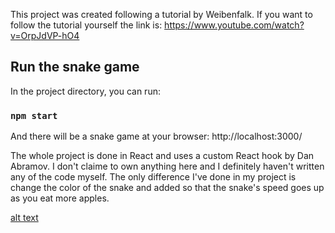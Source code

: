This project was created following a tutorial by Weibenfalk. If you want to follow the tutorial yourself the link is:
https://www.youtube.com/watch?v=OrpJdVP-hO4

## Run the snake game

In the project directory, you can run:

### `npm start`

And there will be a snake game at your browser:
http://localhost:3000/

The whole project is done in React and uses a custom React hook by Dan Abramov. I don't claime to own anything here and I definitely haven't written any of the code myself. The only difference I've done in my project is change the color of the snake and added so that the snake's speed goes up as you eat more apples.



[alt text](https://github.com/felixrichnow/SnakeInReact/blob/master/snakeimage.png?raw=true)
